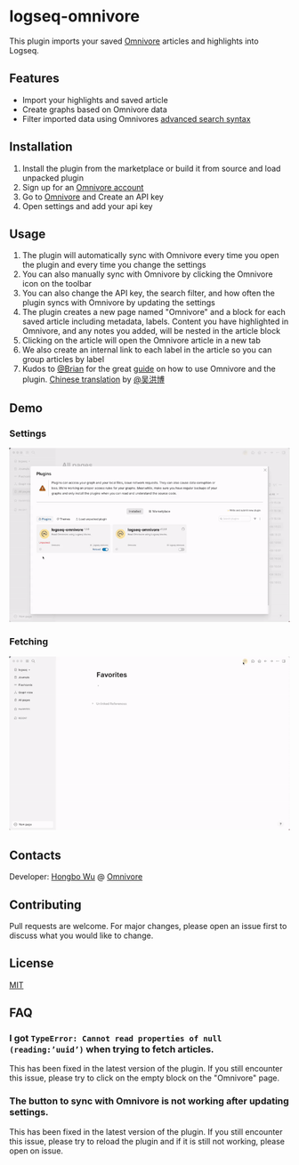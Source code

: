# logseq-omnivore

This plugin imports your saved [Omnivore](https://omnivore.app/) articles and highlights into Logseq.

## Features

* Import your highlights and saved article
* Create graphs based on Omnivore data
* Filter imported data using Omnivores [advanced search syntax](https://omnivore.app/help/search)

## Installation

1. Install the plugin from the marketplace or build it from source and load unpacked plugin
2. Sign up for an [Omnivore account](https://omnivore.app)
2. Go to [Omnivore](https://omnivore.app/settings/api) and Create an API key
3. Open settings and add your api key

## Usage

1. The plugin will automatically sync with Omnivore every time you open the plugin and every time you change the settings
2. You can also manually sync with Omnivore by clicking the Omnivore icon on the toolbar
3. You can also change the API key, the search filter, and how often the plugin syncs with Omnivore by updating the settings
4. The plugin creates a new page named "Omnivore" and a block for each saved article including metadata, labels. Content you have highlighted in Omnivore, and any notes you added, will be nested
in the article block
5. Clicking on the article will open the Omnivore article in a new tab
6. We also create an internal link to each label in the article so you can group articles by label
7. Kudos to [@Brian](https://twitter.com/Bsunter) for the great [guide](https://briansunter.com/graph/#/page/omnivore-logseq-guide?anchor=ls-block-62b28de3-0e9e-456e-bf29-7e2541213aa5) on how to use Omnivore and the plugin. [Chinese translation](https://sywhb.github.io/#/page/omnivore-logseq%20指南) by [@吴洪博](https://twitter.com/Sy98715020)

## Demo

### Settings

![settings](./settings.gif)

### Fetching

![fetching](./fetching.gif)

## Contacts

Developer: [Hongbo Wu](https://github.com/sywhb) @ [Omnivore](https://github.com/omnivore-app)

## Contributing

Pull requests are welcome. For major changes, please open an issue first to discuss what you would like to change.

## License

[MIT](https://choosealicense.com/licenses/mit/)

## FAQ

### I got `TypeError: Cannot read properties of null (reading:’uuid’)` when trying to fetch articles.

This has been fixed in the latest version of the plugin. If you still encounter this issue, please try to click on the empty block on the "Omnivore" page.

### The button to sync with Omnivore is not working after updating settings.

This has been fixed in the latest version of the plugin. If you still encounter this issue, please try to reload the plugin and if it is still not working, please open on issue.

